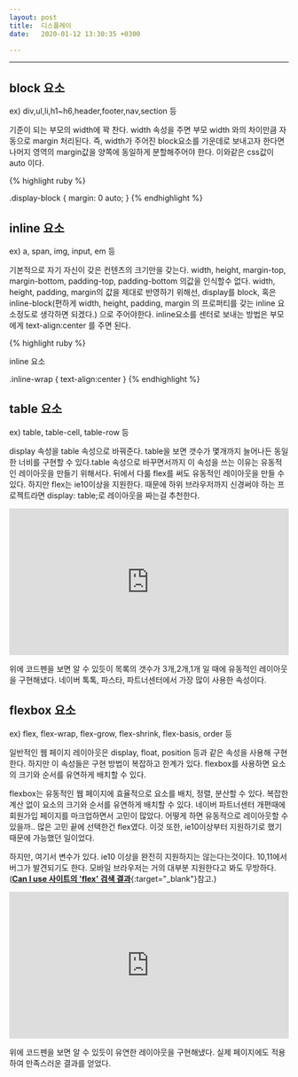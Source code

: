 ```yaml
---
layout: post
title:  디스플레이
date:   2020-01-12 13:30:35 +0300

---
```


---

## block 요소

ex) div,ul,li,h1~h6,header,footer,nav,section 등

기준이 되는 부모의 width에 꽉 찬다.
width 속성을 주면 부모 width 와의 차이만큼 자동으로 margin 처리된다.
즉, width가 주어진 block요소를 가운데로 보내고자 한다면 나머지 영역의 margin값을 양쪽에 동일하게 분할해주어야 한다. 이와같은 css값이 auto 이다.

{% highlight ruby %}
<div class="display-block"></div>

.display-block {
    margin: 0 auto;
}
{% endhighlight %}

## inline 요소

ex) a, span, img, input, em 등

기본적으로 자기 자신이 갖은 컨텐츠의 크기만을 갖는다. width, height, margin-top, margin-bottom, padding-top, padding-bottom 의값을 인식할수 없다. width, height, padding, margin의 값을 제대로 반영하기 위해선, display를 block, 혹은 inline-block(편하게 width, height, padding, margin 의 프로퍼티를 갖는 inline 요소정도로 생각하면 되겠다.) 으로 주어야한다.
inline요소를 센터로 보내는 방법은 부모에게 text-align:center 를 주면 된다.

{% highlight ruby %}

<div class="inline-wrap">
    <span>inline 요소</span>
</div>

.inline-wrap {
    text-align:center
}
{% endhighlight %}

## table 요소

ex) table, table-cell, table-row 등

display 속성을 table 속성으로 바꿔준다.
table을 보면 갯수가 몇개까지 늘어나든 동일한 너비를 구현할 수 있다.table 속성으로 바꾸면서까지 이 속성을 쓰는 이유는 유동적인 레이아웃을 만들기 위해서다.
뒤에서 다룰 flex를 써도 유동적인 레이아웃을 만들 수 있다.
하지만 flex는 ie10이상을 지원한다. 때문에 하위 브라우저까지 신경써야 하는 프로젝트라면 display: table;로 레이아웃을 짜는걸 추천한다.

<iframe height="265" style="width: 100%;" scrolling="no" title="zYYdmOG" src="https://codepen.io/ahyoung/embed/zYYdmOG?height=265&amp;theme-id=default&amp;default-tab=css,result" frameborder="no" allowtransparency="true" allowfullscreen="true">
    See the Pen <a href='https://codepen.io/ahyoung/pen/zYYdmOG'>zYYdmOG</a> by ahyoung
    (<a href='https://codepen.io/ahyoung'>@ahyoung</a>) on <a href='https://codepen.io'>CodePen</a>.
</iframe>

위에 코드펜을 보면 알 수 있듯이 목록의 갯수가 3개,2개,1개 일 때에 유동적인 레이아웃을 구현해냈다.
네이버 톡톡, 파스타, 파트너센터에서 가장 많이 사용한 속성이다.

## flexbox 요소

ex) flex, flex-wrap, flex-grow, flex-shrink, flex-basis, order 등

일반적인 웹 페이지 레이아웃은 display, float, position 등과 같은 속성을 사용해 구현한다.
하지만 이 속성들은 구현 방법이 복잡하고 한계가 있다.
flexbox를 사용하면 요소의 크기와 순서를 유연하게 배치할 수 있다.

flexbox는 유동적인 웹 페이지에 효율적으로 요소를 배치, 정렬, 분산할 수 있다.
복잡한 계산 없이 요소의 크기와 순서를 유연하게 배치할 수 있다.
네이버 파트너센터 개편때에 회원가입 페이지를 마크업하면서 고민이 많았다.
어떻게 하면 유동적으로 레이아웃할 수 있을까.. 많은 고민 끝에 선택한건 flex였다.
이것 또한, ie10이상부터 지원하기로 했기 때문에 가능했던 일이었다.

하지만, 여기서 변수가 있다. ie10 이상을 완전히 지원하지는 않는다는것이다. 10,11에서 버그가 발견되기도 한다.
모바일 브라우저는 거의 대부분 지원한다고 봐도 무방하다.
([**Can I use 사이트의 'flex' 검색 결과**](https://caniuse.com/#search=flex){:target="_blank"}참고.)

<iframe height="265" style="width: 100%;" scrolling="no" title="pBmzgw" src="https://codepen.io/ahyoung/embed/pBmzgw?height=265&amp;theme-id=default&amp;default-tab=css,result" frameborder="no" allowtransparency="true" allowfullscreen="true">
    See the Pen <a href='https://codepen.io/ahyoung/pen/pBmzgw'>pBmzgw</a> by ahyoung
    (<a href='https://codepen.io/ahyoung'>@ahyoung</a>) on <a href='https://codepen.io'>CodePen</a>.
</iframe>

위에 코드펜을 보면 알 수 있듯이 유연한 레이아웃을 구현해냈다.
실제 페이지에도 적용하여 만족스러운 결과를 얻었다.
